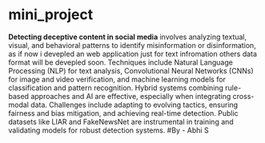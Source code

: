 # mini_project
**Detecting deceptive content in social media** involves analyzing textual, visual, and behavioral patterns to identify misinformation or disinformation, as if now i devepled an web application just for text infromation others data format will be devepled soon. Techniques include Natural Language Processing (NLP) for text analysis, Convolutional Neural Networks (CNNs) for image and video verification, and machine learning models for classification and pattern recognition. Hybrid systems combining rule-based approaches and AI are effective, especially when integrating cross-modal data. Challenges include adapting to evolving tactics, ensuring fairness and bias mitigation, and achieving real-time detection. Public datasets like LIAR and FakeNewsNet are instrumental in training and validating models for robust detection systems.
#By - Abhi S

